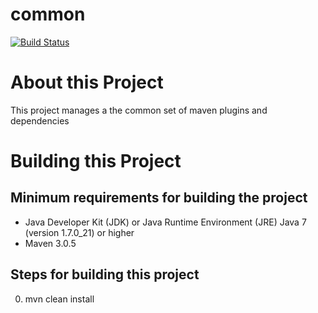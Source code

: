 # common

[![Build Status][build-status-image]][build-status]

[build-status-image]: https://travis-ci.org/kaazing/common.svg?branch=develop
[build-status]: https://travis-ci.org/kaazing/common

# About this Project

This project manages a the common set of maven plugins and dependencies

# Building this Project

## Minimum requirements for building the project
* Java Developer Kit (JDK) or Java Runtime Environment (JRE) Java 7 (version 1.7.0_21) or higher
* Maven 3.0.5

## Steps for building this project
0. mvn clean install
